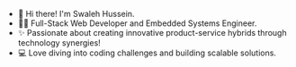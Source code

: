 
- 👋 Hi there! I'm Swaleh Hussein.
- 👨‍💻 Full-Stack Web Developer and Embedded Systems Engineer.
- ✨ Passionate about creating innovative product-service hybrids through technology synergies!
- 💻 Love diving into coding challenges and building scalable solutions.


<!---
vibraniumSwaleh/vibraniumSwaleh is a ✨ special ✨ repository because its `README.md` (this file) appears on your GitHub profile.
You can click the Preview link to take a look at your changes.
--->
